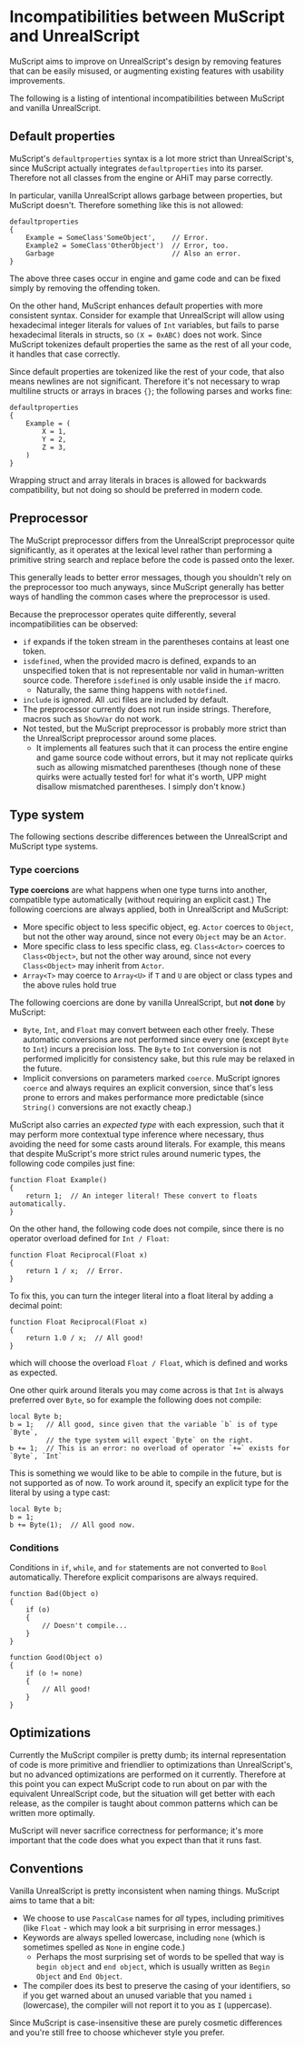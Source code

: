 # Incompatibilities between MuScript and UnrealScript

MuScript aims to improve on UnrealScript's design by removing features that can be easily misused,
or augmenting existing features with usability improvements.

The following is a listing of intentional incompatibilities between MuScript and vanilla
UnrealScript.

## Default properties

MuScript's `defaultproperties` syntax is a lot more strict than UnrealScript's, since MuScript
actually integrates `defaultproperties` into its parser. Therefore not all classes from the engine
or AHiT may parse correctly.

In particular, vanilla UnrealScript allows garbage between properties, but MuScript doesn't.
Therefore something like this is not allowed:

```unrealscript
defaultproperties
{
    Example = SomeClass'SomeObject',    // Error.
    Example2 = SomeClass'OtherObject')  // Error, too.
    Garbage                             // Also an error.
}
```

The above three cases occur in engine and game code and can be fixed simply by removing the
offending token.

On the other hand, MuScript enhances default properties with more consistent syntax. Consider for
example that UnrealScript will allow using hexadecimal integer literals for values of `Int`
variables, but fails to parse hexadecimal literals in structs, so `(X = 0xABC)` does not work.
Since MuScript tokenizes default properties the same as the rest of all your code, it handles that
case correctly.

Since default properties are tokenized like the rest of your code, that also means newlines are not
significant. Therefore it's not necessary to wrap multiline structs or arrays in braces `{}`; the
following parses and works fine:

```unrealscript
defaultproperties
{
    Example = (
        X = 1,
        Y = 2,
        Z = 3,
    )
}
```

Wrapping struct and array literals in braces is allowed for backwards compatibility, but not doing
so should be preferred in modern code.

## Preprocessor

The MuScript preprocessor differs from the UnrealScript preprocessor quite significantly, as it
operates at the lexical level rather than performing a primitive string search and replace before
the code is passed onto the lexer.

This generally leads to better error messages, though you shouldn't rely on the preprocessor too
much anyways, since MuScript generally has better ways of handling the common cases where the
preprocessor is used.

Because the preprocessor operates quite differently, several incompatibilities can be observed:

- `if` expands if the token stream in the parentheses contains at least one token.
- `isdefined`, when the provided macro is defined, expands to an unspecified token that is not
  representable nor valid in human-written source code. Therefore `isdefined` is only usable inside
  the `if` macro.
  - Naturally, the same thing happens with `notdefined`.
- `include` is ignored. All .uci files are included by default.
- The preprocessor currently does not run inside strings. Therefore, macros such as `ShowVar` do not
  work.
- Not tested, but the MuScript preprocessor is probably more strict than the UnrealScript
  preprocessor around some places.
  - It implements all features such that it can process the entire engine and game source code
    without errors, but it may not replicate quirks such as allowing mismatched parentheses
    (though none of these quirks were actually tested for! for what it's worth, UPP might disallow
    mismatched parentheses. I simply don't know.)

## Type system

The following sections describe differences between the UnrealScript and MuScript type systems.

### Type coercions

**Type coercions** are what happens when one type turns into another, compatible type automatically
(without requiring an explicit cast.) The following coercions are always applied, both in
UnrealScript and MuScript:

- More specific object to less specific object, eg. `Actor` coerces to `Object`, but not the other
  way around, since not every `Object` may be an `Actor`.
- More specific class to less specific class, eg. `Class<Actor>` coerces to `Class<Object>`, but
  not the other way around, since not every `Class<Object>` may inherit from `Actor`.
- `Array<T>` may coerce to `Array<U>` if `T` and `U` are object or class types and the above rules
  hold true

The following coercions are done by vanilla UnrealScript, but **not done** by MuScript:

- `Byte`, `Int`, and `Float` may convert between each other freely. These automatic conversions are
  not performed since every one (except `Byte` to `Int`) incurs a precision loss. The `Byte` to
  `Int` conversion is not performed implicitly for consistency sake, but this rule may be relaxed in
  the future.
- Implicit conversions on parameters marked `coerce`. MuScript ignores `coerce` and always requires
  an explicit conversion, since that's less prone to errors and makes performance more predictable
  (since `String()` conversions are not exactly cheap.)

MuScript also carries an _expected type_ with each expression, such that it may perform more
contextual type inference where necessary, thus avoiding the need for some casts around literals.
For example, this means that despite MuScript's more strict rules around numeric types, the
following code compiles just fine:

```unrealscript
function Float Example()
{
    return 1;  // An integer literal! These convert to floats automatically.
}
```

On the other hand, the following code does not compile, since there is no operator overload defined
for `Int / Float`:

```unrealscript
function Float Reciprocal(Float x)
{
    return 1 / x;  // Error.
}
```

To fix this, you can turn the integer literal into a float literal by adding a decimal point:

```unrealscript
function Float Reciprocal(Float x)
{
    return 1.0 / x;  // All good!
}
```

which will choose the overload `Float / Float`, which is defined and works as expected.

One other quirk around literals you may come across is that `Int` is always preferred over `Byte`,
so for example the following does not compile:

```unrealscript
local Byte b;
b = 1;   // All good, since given that the variable `b` is of type `Byte`,
         // the type system will expect `Byte` on the right.
b += 1;  // This is an error: no overload of operator `+=` exists for `Byte`, `Int`
```

This is something we would like to be able to compile in the future, but is not supported as of now.
To work around it, specify an explicit type for the literal by using a type cast:

```unrealscript
local Byte b;
b = 1;
b += Byte(1);  // All good now.
```

### Conditions

Conditions in `if`, `while`, and `for` statements are not converted to `Bool` automatically.
Therefore explicit comparisons are always required.

```unrealscript
function Bad(Object o)
{
    if (o)
    {
        // Doesn't compile...
    }
}

function Good(Object o)
{
    if (o != none)
    {
        // All good!
    }
}
```

## Optimizations

Currently the MuScript compiler is pretty dumb; its internal representation of code is more
primitive and friendlier to optimizations than UnrealScript's, but no advanced optimizations are
performed on it currently. Therefore at this point you can expect MuScript code to run about on par
with the equivalent UnrealScript code, but the situation will get better with each release, as the
compiler is taught about common patterns which can be written more optimally.

MuScript will never sacrifice correctness for performance; it's more important that the code does
what you expect than that it runs fast.

## Conventions

Vanilla UnrealScript is pretty inconsistent when naming things. MuScript aims to tame that a bit:

- We choose to use `PascalCase` names for _all_ types, including primitives
  (like `Float` - which may look a bit surprising in error messages.)
- Keywords are always spelled lowercase, including `none` (which is sometimes spelled as `None` in
  engine code.)
  - Perhaps the most surprising set of words to be spelled that way is `begin object` and
    `end object`, which is usually written as `Begin Object` and `End Object`.
- The compiler does its best to preserve the casing of your identifiers, so if you get warned about
  an unused variable that you named `i` (lowercase), the compiler will not report it to you as `I`
  (uppercase).

Since MuScript is case-insensitive these are purely cosmetic differences and you're still free to
choose whichever style you prefer.
